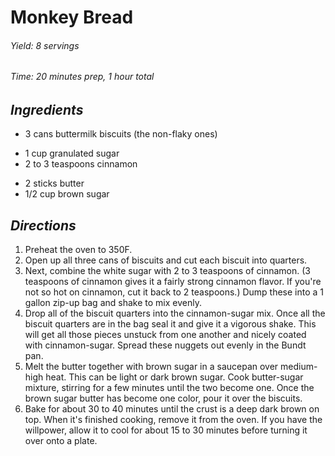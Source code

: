 # Monkey Bread

######  Yield: 8 servings
######  Time:  20 minutes prep, 1 hour total

##  *Ingredients*
- 3 cans buttermilk biscuits (the non-flaky ones)
<!--  -->
- 1 cup granulated sugar
- 2 to 3 teaspoons cinnamon
<!--  -->
- 2 sticks butter
- 1/2 cup brown sugar

##  *Directions*
1. Preheat the oven to 350F.
2. Open up all three cans of biscuits and cut each biscuit into quarters.
3. Next, combine the white sugar with 2 to 3 teaspoons of cinnamon. (3 teaspoons of cinnamon gives it a fairly strong cinnamon flavor. If you're not so hot on cinnamon, cut it back to 2 teaspoons.) Dump these into a 1 gallon zip-up bag and shake to mix evenly.
4. Drop all of the biscuit quarters into the cinnamon-sugar mix. Once all the biscuit quarters are in the bag seal it and give it a vigorous shake. This will get all those pieces unstuck from one another and nicely coated with cinnamon-sugar. Spread these nuggets out evenly in the Bundt pan.
5. Melt the butter together with brown sugar in a saucepan over medium-high heat. This can be light or dark brown sugar. Cook butter-sugar mixture, stirring for a few minutes until the two become one. Once the brown sugar butter has become one color, pour it over the biscuits.
6. Bake for about 30 to 40 minutes until the crust is a deep dark brown on top. When it's finished cooking, remove it from the oven. If you have the willpower, allow it to cool for about 15 to 30 minutes before turning it over onto a plate.